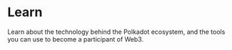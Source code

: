 # Learn

Learn about the technology behind the Polkadot ecosystem, and the tools you can use to become a participant of Web3.
